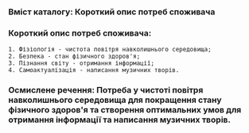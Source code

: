 ### Вміст каталогу: Короткий опис потреб споживача

### Короткий опис потреб споживача:
    1. Фізіологія - чистота повітря навколишнього середовища;
    2. Безпека - стан фізичного здоров'я;
    3. Пізнання світу - отримання інформації;
    4. Самоактуалізація - написання музичних творів.


### Осмислене речення: Потреба у чистоті повітря навколишнього середовища для покращення стану фізичного здоров'я та створення оптимальних умов для отримання інформації та написання музичних творів.
